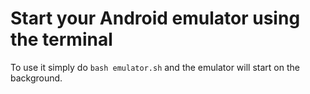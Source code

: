 # Start your Android emulator using the terminal

To use it simply do ```bash emulator.sh``` and the emulator will start on the background.
